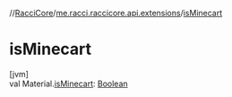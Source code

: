 //[RacciCore](../../index.md)/[me.racci.raccicore.api.extensions](index.md)/[isMinecart](is-minecart.md)

# isMinecart

[jvm]\
val Material.[isMinecart](is-minecart.md): [Boolean](https://kotlinlang.org/api/latest/jvm/stdlib/kotlin/-boolean/index.html)
